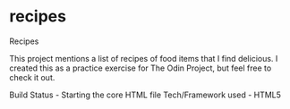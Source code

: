 # recipes

Recipes

This project mentions a list of recipes of food items that I find delicious. I created this as a practice exercise for The Odin Project, but feel free to check it out.

Build Status - Starting the core HTML file
Tech/Framework used - HTML5